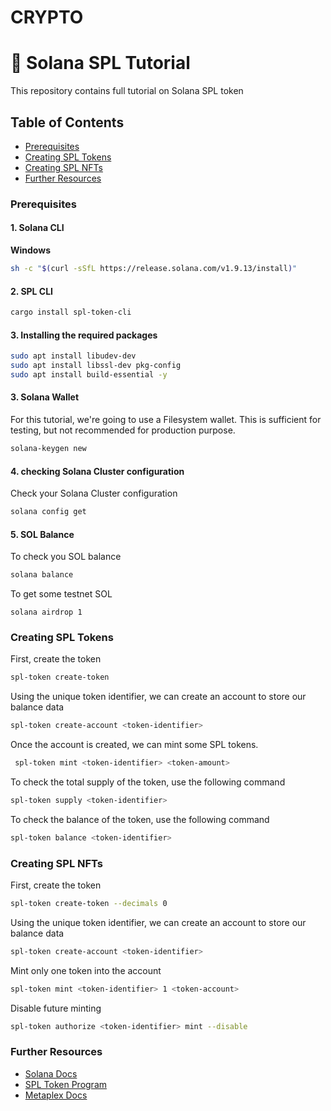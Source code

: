 # CRYPTO

# 🚀 Solana SPL Tutorial
This repository contains full tutorial on Solana SPL token

## Table of Contents
- [Prerequisites](#prerequisites)
- [Creating SPL Tokens](#creating-spl-tokens)
- [Creating SPL NFTs](#creating-spl-nfts)
- [Further Resources](#further-resources)


### Prerequisites

#### 1. Solana CLI


**Windows**

```sh
sh -c "$(curl -sSfL https://release.solana.com/v1.9.13/install)"
```

#### 2. SPL CLI

```sh
cargo install spl-token-cli
```

#### 3. Installing the required packages 

```sh
sudo apt install libudev-dev
sudo apt install libssl-dev pkg-config
sudo apt install build-essential -y
```



#### 3. Solana Wallet

For this tutorial, we're going to use a Filesystem wallet. This is sufficient for testing, but not recommended for production purpose.

```sh
solana-keygen new 
```

#### 4. checking Solana Cluster configuration

Check your Solana Cluster configuration

```sh
solana config get
```

#### 5. SOL Balance

To check you SOL balance

```sh
solana balance
```

To get some testnet SOL

```
solana airdrop 1
```

### Creating SPL Tokens

First, create the token

```sh
spl-token create-token
```

Using the unique token identifier, we can create an account to store our balance data

```sh
spl-token create-account <token-identifier>
```

Once the account is created, we can mint some SPL tokens.

```sh
 spl-token mint <token-identifier> <token-amount>
```

To check the total supply of the token, use the following command

```sh
spl-token supply <token-identifier>
```

To check the balance of the token, use the following command

```sh
spl-token balance <token-identifier>
```

### Creating SPL NFTs

First, create the token

```sh
spl-token create-token --decimals 0
```

Using the unique token identifier, we can create an account to store our balance data

```sh
spl-token create-account <token-identifier>
```

Mint only one token into the account

```sh
spl-token mint <token-identifier> 1 <token-account>
```

Disable future minting

```sh
spl-token authorize <token-identifier> mint --disable
```

### Further Resources
- [Solana Docs](https://docs.solana.com/introduction)
- [SPL Token Program](https://spl.solana.com/token)
- [Metaplex Docs](https://docs.metaplex.com/candy-machine-v1/introduction)

